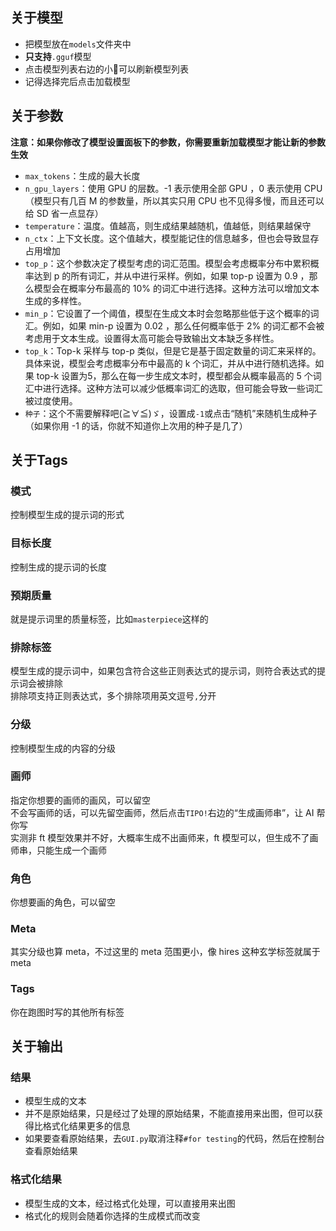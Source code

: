 ## 关于模型

- 把模型放在`models`文件夹中
- **只支持**`.gguf`模型
- 点击模型列表右边的小🔄可以刷新模型列表
- 记得选择完后点击加载模型

## 关于参数

**注意：如果你修改了模型设置面板下的参数，你需要重新加载模型才能让新的参数生效**

- `max_tokens`：生成的最大长度
- `n_gpu_layers`：使用 GPU 的层数。-1 表示使用全部 GPU ，0 表示使用 CPU（模型只有几百 M 的参数量，所以其实只用 CPU
  也不见得多慢，而且还可以给 SD 省一点显存）
- `temperature`：温度。值越高，则生成结果越随机，值越低，则结果越保守
- `n_ctx`：上下文长度。这个值越大，模型能记住的信息越多，但也会导致显存占用增加
- `top_p`：这个参数决定了模型考虑的词汇范围。模型会考虑概率分布中累积概率达到 p 的所有词汇，并从中进行采样。例如，如果 top-p
  设置为 0.9 ，那么模型会在概率分布最高的 10% 的词汇中进行选择。这种方法可以增加文本生成的多样性。
- `min_p`：它设置了一个阈值，模型在生成文本时会忽略那些低于这个概率的词汇。例如，如果 min-p 设置为 0.02 ，那么任何概率低于 2%
  的词汇都不会被考虑用于文本生成。设置得太高可能会导致输出文本缺乏多样性。
- `top_k`：Top-k 采样与 top-p 类似，但是它是基于固定数量的词汇来采样的。具体来说，模型会考虑概率分布中最高的 k
  个词汇，并从中进行随机选择。如果 top-k 设置为5，那么在每一步生成文本时，模型都会从概率最高的 5
  个词汇中进行选择。这种方法可以减少低概率词汇的选取，但可能会导致一些词汇被过度使用。
- `种子`：这个不需要解释吧(≧∀≦)ゞ，设置成`-1`或点击“随机”来随机生成种子（如果你用 -1 的话，你就不知道你上次用的种子是几了）

## 关于Tags

### 模式

控制模型生成的提示词的形式

### 目标长度

控制生成的提示词的长度

### 预期质量

就是提示词里的质量标签，比如`masterpiece`这样的

### 排除标签

模型生成的提示词中，如果包含符合这些正则表达式的提示词，则符合表达式的提示词会被排除  
排除项支持正则表达式，多个排除项用英文逗号`,`分开

### 分级

控制模型生成的内容的分级

### 画师

指定你想要的画师的画风，可以留空  
不会写画师的话，可以先留空画师，然后点击`TIPO!`右边的“生成画师串”，让 AI 帮你写  
实测非 ft 模型效果并不好，大概率生成不出画师来，ft 模型可以，但生成不了画师串，只能生成一个画师

### 角色

你想要画的角色，可以留空

### Meta

其实分级也算 meta，不过这里的 meta 范围更小，像 hires 这种玄学标签就属于 meta

### Tags

你在跑图时写的其他所有标签

## 关于输出

### 结果

- 模型生成的文本
- 并不是原始结果，只是经过了处理的原始结果，不能直接用来出图，但可以获得比格式化结果更多的信息
- 如果要查看原始结果，去`GUI.py`取消注释`#for testing`的代码，然后在控制台查看原始结果

### 格式化结果

- 模型生成的文本，经过格式化处理，可以直接用来出图
- 格式化的规则会随着你选择的生成模式而改变
